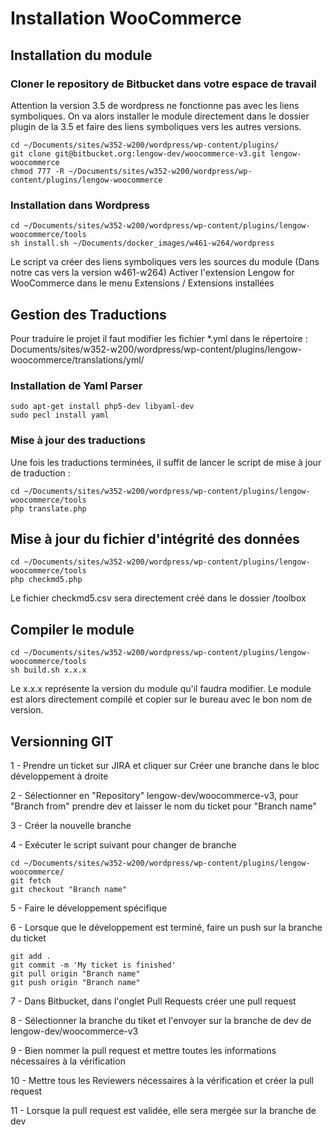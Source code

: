 # Installation WooCommerce #

## Installation du module ##

### Cloner le repository de Bitbucket dans votre espace de travail ###

Attention la version 3.5 de wordpress ne fonctionne pas avec les liens symboliques.
On va alors installer le module directement dans le dossier plugin de la 3.5 et faire des liens symboliques vers les autres versions.

    cd ~/Documents/sites/w352-w200/wordpress/wp-content/plugins/
    git clone git@bitbucket.org:lengow-dev/woocommerce-v3.git lengow-woocommerce
    chmod 777 -R ~/Documents/sites/w352-w200/wordpress/wp-content/plugins/lengow-woocommerce

### Installation dans Wordpress ###

    cd ~/Documents/sites/w352-w200/wordpress/wp-content/plugins/lengow-woocommerce/tools
    sh install.sh ~/Documents/docker_images/w461-w264/wordpress

Le script va créer des liens symboliques vers les sources du module (Dans notre cas vers la version w461-w264)
Activer l'extension Lengow for WooCommerce dans le menu Extensions / Extensions installées

## Gestion des Traductions ##

Pour traduire le projet il faut modifier les fichier *.yml dans le répertoire : Documents/sites/w352-w200/wordpress/wp-content/plugins/lengow-woocommerce/translations/yml/

### Installation de Yaml Parser ###

    sudo apt-get install php5-dev libyaml-dev
    sudo pecl install yaml

### Mise à jour des traductions ###

Une fois les traductions terminées, il suffit de lancer le script de mise à jour de traduction :

    cd ~/Documents/sites/w352-w200/wordpress/wp-content/plugins/lengow-woocommerce/tools
    php translate.php

## Mise à jour du fichier d'intégrité des données ##

    cd ~/Documents/sites/w352-w200/wordpress/wp-content/plugins/lengow-woocommerce/tools
    php checkmd5.php

Le fichier checkmd5.csv sera directement créé dans le dossier /toolbox

## Compiler le module ##

    cd ~/Documents/sites/w352-w200/wordpress/wp-content/plugins/lengow-woocommerce/tools
    sh build.sh x.x.x

Le x.x.x représente la version du module qu'il faudra modifier.
Le module est alors directement compilé et copier sur le bureau avec le bon nom de version.

## Versionning GIT ##

1 - Prendre un ticket sur JIRA et cliquer sur Créer une branche dans le bloc développement à droite

2 - Sélectionner en "Repository" lengow-dev/woocommerce-v3, pour "Branch from" prendre dev et laisser le nom du ticket pour "Branch name"

3 - Créer la nouvelle branche

4 - Exécuter le script suivant pour changer de branche 

    cd ~/Documents/sites/w352-w200/wordpress/wp-content/plugins/lengow-woocommerce/
    git fetch
    git checkout "Branch name"

5 - Faire le développement spécifique

6 - Lorsque que le développement est terminé, faire un push sur la branche du ticket

    git add .
    git commit -m 'My ticket is finished'
    git pull origin "Branch name"
    git push origin "Branch name"

7 - Dans Bitbucket, dans l'onglet Pull Requests créer une pull request

8 - Sélectionner la branche du tiket et l'envoyer sur la branche de dev de lengow-dev/woocommerce-v3

9 - Bien nommer la pull request et mettre toutes les informations nécessaires à la vérification

10 - Mettre tous les Reviewers nécessaires à la vérification et créer la pull request

11 - Lorsque la pull request est validée, elle sera mergée sur la branche de dev